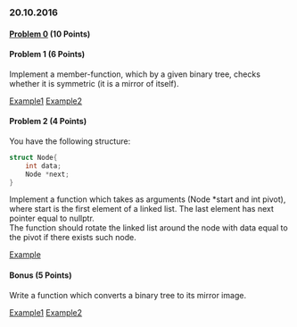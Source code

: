 ### 20.10.2016

#### [Problem 0](https://drive.google.com/file/d/0B4I_u6R4z8DRUUtvUDdncWlNLXM/view?usp=sharing) (10 Points)

#### Problem 1 (6 Points)

Implement a member-function, which by a given binary tree, checks whether it is symmetric (it is a mirror of itself).

[Example1](https://gyazo.com/a5a2f3b18529af1877826ce11597742b)
[Example2](https://gyazo.com/c070f57926a57a8609ade2351b0a836a)


#### Problem 2 (4 Points)

You have the following structure:
```c++
struct Node{
	int data;
	Node *next;
}
```
Implement a function which takes as arguments (Node *start and int pivot),  
where start is the first element of a linked list. The last element has next pointer equal to nullptr.  
The function should rotate the linked list around the node with data equal to the pivot if there exists such node.   

[Example](https://gyazo.com/c77bb8e6d976337d23e4cf26259923f8)

#### Bonus (5 Points)

Write a function which converts a binary tree to its mirror image.

[Example1](https://gyazo.com/25ad5e07dfd371196ecc3f5dbfed3e62)
[Example2](https://gyazo.com/5a65eb8b8edcc3ca949ae5a1acac288b)
